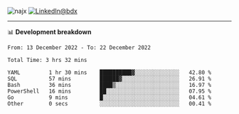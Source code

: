 <p align="left"><img src="https://komarev.com/ghpvc/?username=najx&label=GitHub%20Profile%20Views&color=yellow&style=flat" alt="najx" />
<a href="https://www.linkedin.com/in/abdx"><img src="https://img.shields.io/badge/LinkedIn--_.svg?style=social&logo=linkedin" alt="LinkedIn@bdx"></a> </p align="center">

-----

📊 **Development breakdown**
<!--START_SECTION:waka-->

```text
From: 13 December 2022 - To: 22 December 2022

Total Time: 3 hrs 32 mins

YAML         1 hr 30 mins    ██████████▓░░░░░░░░░░░░░░   42.80 %
SQL          57 mins         ██████▓░░░░░░░░░░░░░░░░░░   26.91 %
Bash         36 mins         ████▒░░░░░░░░░░░░░░░░░░░░   16.97 %
PowerShell   16 mins         ██░░░░░░░░░░░░░░░░░░░░░░░   07.95 %
Go           9 mins          █░░░░░░░░░░░░░░░░░░░░░░░░   04.61 %
Other        0 secs          ░░░░░░░░░░░░░░░░░░░░░░░░░   00.41 %
```

<!--END_SECTION:waka-->
